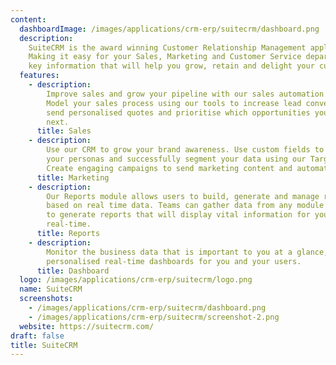 ```yaml
---
content:
  dashboardImage: /images/applications/crm-erp/suitecrm/dashboard.png
  description:
    SuiteCRM is the award winning Customer Relationship Management application.
    Making it easy for your Sales, Marketing and Customer Service departments to discover
    key information that will help you grow, retain and delight your customers.
  features:
    - description:
        Improve sales and grow your pipeline with our sales automation modules.
        Model your sales process using our tools to increase lead conversion rates,
        send personalised quotes and prioritise which opportunities you should be pursuing
        next.
      title: Sales
    - description:
        Use our CRM to grow your brand awareness. Use custom fields to model
        your personas and successfully segment your data using our Target Lists module.
        Create engaging campaigns to send marketing content and automate marketing tasks.
      title: Marketing
    - description:
        Our Reports module allows users to build, generate and manage reports
        based on real time data. Teams can gather data from any module within your CRM
        to generate reports that will display vital information for your business in
        real-time.
      title: Reports
    - description:
        Monitor the business data that is important to you at a glance, with
        personalised real-time dashboards for you and your users.
      title: Dashboard
  logo: /images/applications/crm-erp/suitecrm/logo.png
  name: SuiteCRM
  screenshots:
    - /images/applications/crm-erp/suitecrm/dashboard.png
    - /images/applications/crm-erp/suitecrm/screenshot-2.png
  website: https://suitecrm.com/
draft: false
title: SuiteCRM
---
```

